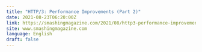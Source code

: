 ```yaml
---
title: "HTTP/3: Performance Improvements (Part 2)"
date: 2021-08-23T06:20:00Z
link: https://smashingmagazine.com/2021/08/http3-performance-improvements-part2/?utm_medium=RSS&utm_source=news.12bit.vn
site: www.smashingmagazine.com
language: English
draft: false
---
```

